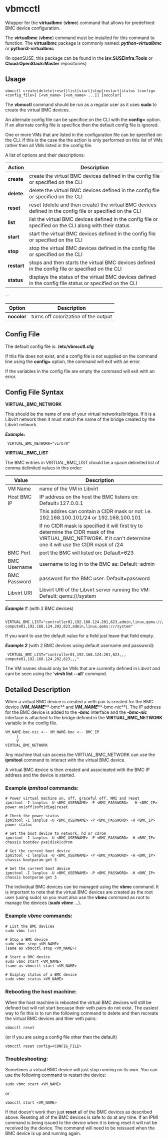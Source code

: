 # vbmcctl
Wrapper for the **virtualbmc** (**vbmc**) command that allows for predefined BMC device configuration.

The **virtualbmc** (**vbmc**) command must be installed for this command to function. The **virtualbmc** package is commonly named: ***python-virtualbmc*** or **python3-virtualbmc**

(In openSUSE, this package can be found in the **isv:SUSEInfra:Tools** or **Cloud:OpenStack:Master** repositories)


## Usage
```
vbmcctl create|delete|reset|list|start|stop|restart|status [config=<config_file>] [<vm_name> [<vm_name> ...]] [nocolor]
```
The **vbmcctl** command should be run as a regular user as it uses **sudo** to create the virtual BMC devices. 

An alternate config file can be specifice on the CLI with the **config=** option. If an alternate config file is specifice then the default config file is ignored.

One or more VMs that are listed in the configuration file can be specified on the CLI. If this is the case the the action is only performed on this list of VMs rather then all VMs listed in the config file.

A list of options and their descriptions:

Action | Description
------------ | -------------
**create** |		create the virtusl BMC devices defined in the config file or specified on the CLI
**delete** |		delete the virtual BMC devices defined in the config file or specified on the CLI
**reset** |	reset (delete and then create) the virtual BMC devices defined in the config file or specified on the CLI
**list** |		list the virtual BMC devices defined in the config file or specified on the CLI along with their status
**start** |	start the virtual BMC devices defined in the config file or specified on the CLI
**stop** |	stop the virtual BMC devices defined in the config file or specified on the CLI
**restart** |	stops and then starts the virtual BMC devices defined in the config file or specified on the CLI
**status** |		displays the status of the virtual BMC devices defined in the config file status or specified on the CLI

--

Option | Description
------------ | -------------
**nocolor** |		turns off colorization of the output


## Config File
The default config file is: **/etc/vbmcctl.cfg**

If this file does not exist, and a config file is not supplied on the command line using the **config=** option, the command will exit with an error.

If the variables in the config file are empty the command will exit with an error.

## Config File Syntax

**VIRTUAL_BMC_NETWORK**

This should be the name of one of your virtual networks/bridges. If it is a Libvirt network then it must match the name of the bridge created by the Libvirt network.

***Example:***

	 VIRTUAL_BMC_NETWORK="virbr0"

**VIRTUAL_BMC_LIST**

The BMC entries in VIRTUAL_BMC_LIST should be a space delimited list of comma delimited values in this order: 

Value | Description
------------ | -------------
VM Name |  name of the VM in Libvirt
Host BMC IP |  IP address on the host the BMC listens on: Default=127.0.0.1 
            |  This addres can contain a CIDR mask or not: i.e. 192.168.100.101/24 or 192.168.100.101
            |  If no CIDR mask is specified it will first try to determine the CIDR mask of the VIRTUAL_BMC_NETWORK. If it can't determine one it will use the CIDR mask of /24
BMC Port | port the BMC will listed on: Default=623
 BMC Username |  username to log in to the BMC as: Default=admin
 BMC Password |  password for the BMC user: Default=password
Libvirt URI |  Libvirt URI of the Libvirt server running the VM: Default: qemu:///system

***Example 1:*** (with 2 BMC devices)

	 VIRTUAL_BMC_LIST="controller01,192.168.124.201,623,admin,linux,qemu:///system compute01,192.168.124.202,623,admin,linux,qemu:///system"

If you want to use the default value for a field just leave that field empty.

***Example 2*** (with 2 BMC devices using default username and password):

	 VIRTUAL_BMC_LIST="controller01,192.168.124.201,623,,, compute01,192.168.124.202,623,,,"

The VM names should only be VMs that are currenlty defined in Libvirt and cani be seen using the '**virsh list --all**' command.

## Detailed Description
When a virtual BMC device is created a veth pair is created for the BMC device (***VM_NAME*****-bmc** and ***VM_NAME*****-bmc-nic**). The IP address for the BMC device is added to the ***-bmc*** interface and the ***-bmc-nic*** interface is attached to the bridge defined in the **VIRTUAL_BMC_NETWORK** variable in the config file.

```
VM_NAME-bmc-nic <-- VM_NAME-bmc <-- BMC_IP
     |
     V
VIRTUAL_BMC_NETWORK
```
Any machine that can access the VIRTUAL_BMC_NETWORK can use the **ipmitool** command to interact with the virtual BMC device.

A virtual BMC device is then created and associeated with the BMC IP address and the device is started.

### Example *ipmitool* commands:
```
# Power virtual machine on, off, graceful off, NMI and reset
ipmitool -I lanplus -U <BMC_USERNAME> -P <BMC_PASSWORD>  -H <BMC_IP> power on|off|soft|diag|reset

# Check the power status
ipmitool -I lanplus -U <BMC_USERNAME> -P <BMC_PASSWORD> -H <BMC_IP> power status

# Set the boot device to network, hd or cdrom
ipmitool -I lanplus -U <BMC_USERNAME> -P <BMC_PASSWORD>  H <BMC_IP> chassis bootdev pxe|disk|cdrom

# Get the current boot device
ipmitool -I lanplus -U <BMC_USERNAME> -P <BMC_PASSWORD> -H <BMC_IP> chassis bootparam get 5

# Get the current boot device
ipmitool -I lanplus -U <BMC_USERNAME> -P <BMC_PASSWORD> -H <BMC_IP> chassis bootparam get 5
```

The individual BMC devices can be managed using the **vbmc** command. It is important to note that the virtual BMC devices are created as the root user (using sudo) so you must also use the **vbmc** command as root to manage the devices (***sudo vbmc*** ...).

### Example *vbmc* commands:
```
# List the BMC devices
sudo vbmc list

# Stop a BMC device
sudo vbmc stop <VM_NAME>
(same as vbmcctl stop <VM_NAME>)

# Start a BMC device
sudo vbmc start <VM_NAME>
(same as vbmcctl start <VM_NAME>

# Display status of a BMC device
sudo vbmc status <VM_NAME>
```

### Rebooting the host machine:
When the host machine is rebooted the virtual BMC devices will still be defined but will not start because their veth pairs do not exist. The easiest way to fix this is to run the following command to delete and then recreate the virtual BMC devices and thier veth pairs:
```
vbmcctl reset
```
(or if you are using a config file other then the default)
```
vbmcctl reset config=<CONFIG_FILE>
```

### Troubleshooting:
Sometimes a virtual BMC device will just stop running on its own. You can use the following command to restart the device:
```
sudo vbmc start <VM_NAME>
```
or
```
vbmcctl start <VM_NAME>
```
If that doesn't work then just **reset** all of the BMC devices as described above. Reseting all of the BMC devices is safe to do at any time. If an IPMI command is being issued to the device when it is being reset it will not be received by the device. The command will need to be reissued when the BMC device is up and running again.